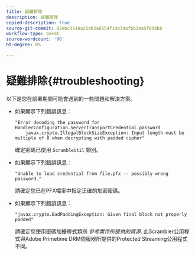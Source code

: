 ```yaml
---
title: 疑難排除
description: 疑難排除
copied-description: true
source-git-commit: 02ebc3548a254b2a6554f1ab34afbb3ea5f09bb8
workflow-type: tm+mt
source-wordcount: '96'
ht-degree: 0%

---
```


# 疑難排除{#troubleshooting}

以下是您在部署期間可能會遇到的一些問題和解決方案。

* 如果顯示下列錯誤訊息：

  ```
  "Error decoding the password for HandlerConfiguration.ServerTransportCredential.password  
      javax.crypto.IllegalBlockSizeException: Input length must be multiple of 8 when decrypting with padded cipher"
  ```

  確定密碼已使用 `ScrambleUtil` 類別。

* 如果顯示下列錯誤訊息：

  ```
  "Unable to load credential from file.pfx -- possibly wrong password."
  ```

  請確定您已在PFX檔案中指定正確的加密密碼。

* 如果顯示下列錯誤訊息：

  ```
  "javax.crypto.BadPaddingException: Given final block not properly padded"
  ```

  請確定您使用密碼加擾程式類別 *參考實作所提供的資源*. 此Scrambler公用程式與Adobe Primetime DRM伺服器所提供的Protected Streaming公用程式不同。
